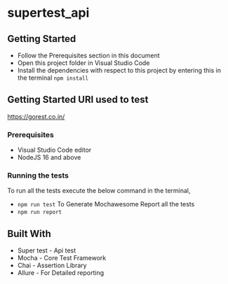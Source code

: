 # supertest_api

## Getting Started
* Follow the Prerequisites section in this document
* Open this project folder in Visual Studio Code
* Install the dependencies with respect to this project by entering this in the terminal <code>npm install</code>

## Getting Started URl used to test
https://gorest.co.in/

### Prerequisites
* Visual Studio Code editor
* NodeJS 16 and above

### Running the tests
To run all the tests execute the below command in the terminal,
* <code>npm run test</code>
To Generate Mochawesome Report all the tests 
* <code>npm run report</code>

## Built With
* Super test - Api test
* Mocha - Core Test Framework
* Chai - Assertion Library
* Allure - For Detailed reporting